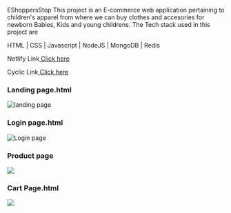 EShoppersStop
This project is an E-commerce web application pertaining to children's apparel from where we can buy clothes and accesories for newborn Babies, Kids and young childrens.
The Tech stack used in this project are

HTML | CSS | Javascript | NodeJS | MongoDB | Redis

Netlify Link<a href="https://stirring-lokum-bf0ef8.netlify.app/">  Click here</a> <br>

Cyclic Link<a href="https://itchy-plum-sheep.cyclic.app/">  Click here</a> <br>

<h3>Landing page.html</h3>

![landing page](https://github.com/ilahiamaan606/acceptable-popcorn-8320/blob/main/frontend/images/landing%20page.png?raw=true)


<h3>Login page.html</h3>

![Login page](https://github.com/ilahiamaan606/acceptable-popcorn-8320/blob/main/frontend/images/Login.png?raw=true)

<h3>Product page </h3>
<!-- ![Product page](https://user-images.githubusercontent.com/94932577/213990037-2c06565e-8e1c-4c79-9592-9cc1cdbe1f34.png) -->
<img src="https://github.com/ilahiamaan606/acceptable-popcorn-8320/blob/main/frontend/images/product.png?raw=true">

<h3>Cart Page.html</h3>
<!-- ![cart page](https://user-images.githubusercontent.com/94932577/213990107-c521742c-a1f6-4d6b-896f-d7dfb1c19e49.png) -->
<img src="https://github.com/ilahiamaan606/acceptable-popcorn-8320/blob/main/frontend/images/cart.png?raw=true">
